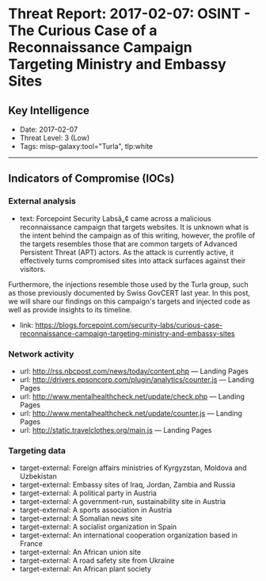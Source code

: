 # Threat Report: 2017-02-07: OSINT - The Curious Case of a Reconnaissance Campaign Targeting Ministry and Embassy Sites


## Key Intelligence
* Date: 2017-02-07
* Threat Level: 3 (Low)
* Tags: misp-galaxy:tool="Turla", tlp:white

---

## Indicators of Compromise (IOCs)
### External analysis
* text: Forcepoint Security Labsâ„¢ came across a malicious reconnaissance campaign that targets websites. It is unknown what is the intent behind the campaign as of this writing, however, the profile of the targets resembles those that are common targets of Advanced Persistent Threat (APT) actors. As the attack is currently active, it effectively turns compromised sites into attack surfaces against their visitors.

Furthermore, the injections resemble those used by the Turla group, such as those previously documented by Swiss GovCERT last year. In this post, we will share our findings on this campaign's targets and injected code as well as provide insights to its timeline.
* link: https://blogs.forcepoint.com/security-labs/curious-case-reconnaissance-campaign-targeting-ministry-and-embassy-sites

### Network activity
* url: http://rss.nbcpost.com/news/today/content.php — Landing Pages
* url: http://drivers.epsoncorp.com/plugin/analytics/counter.js — Landing Pages
* url: http://www.mentalhealthcheck.net/update/check.php — Landing Pages
* url: http://www.mentalhealthcheck.net/update/counter.js — Landing Pages
* url: http://static.travelclothes.org/main.js — Landing Pages

### Targeting data
* target-external: Foreign affairs ministries of Kyrgyzstan, Moldova and Uzbekistan
* target-external: Embassy sites of Iraq, Jordan, Zambia and Russia
* target-external: A political party in Austria
* target-external: A government-run, sustainability site in Austria
* target-external: A sports association in Austria
* target-external: A Somalian news site
* target-external: A socialist organization in Spain
* target-external: An international cooperation organization based in France
* target-external: An African union site
* target-external: A road safety site from Ukraine
* target-external: An African plant society
